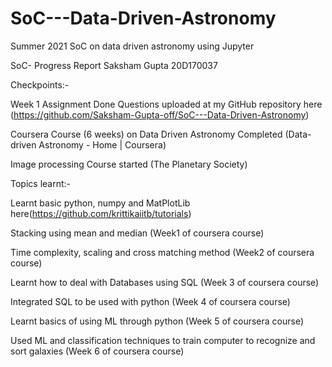 # SoC---Data-Driven-Astronomy
Summer 2021 SoC on data driven astronomy using Jupyter

SoC- Progress Report
Saksham Gupta	 20D170037




Checkpoints:-

Week 1 Assignment Done
	Questions uploaded at my GitHub repository here
(https://github.com/Saksham-Gupta-off/SoC---Data-Driven-Astronomy)

Coursera Course (6 weeks) on Data Driven Astronomy Completed
	(Data-driven Astronomy - Home | Coursera)

Image processing Course started (The Planetary Society)





Topics learnt:-

Learnt basic python, numpy and MatPlotLib here(https://github.com/krittikaiitb/tutorials)

Stacking using mean and median (Week1 of coursera course)

Time complexity, scaling and cross matching method (Week2 of coursera course)

Learnt how to deal with Databases using SQL (Week 3 of coursera course)

Integrated SQL to be used with python (Week 4 of coursera course)

Learnt basics of using ML through python (Week 5 of coursera course)

Used ML and classification techniques to train computer to recognize and sort galaxies (Week 6 of coursera course)





